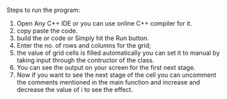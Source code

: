 Steps to run the program:
1. Open Any C++ IDE or you can use online C++ compiler for it.
2. copy paste the code.
3. build the or code or Simply hit the Run button.
4. Enter the no. of rows and columns for the grid;
5. the value of grid cells is filled automatically you can set it to manual by taking input through the contructor of the class.
6. You can see the output on your screen for the first next stage.
7. Now if you want to see the next stage of the cell you can uncomment the comments mentioned in the main function and increase and decrease the value of i to see the effect.












